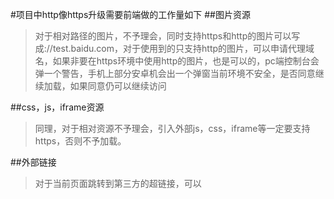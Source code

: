 #项目中http像https升级需要前端做的工作量如下
##图片资源
>对于相对路径的图片，不予理会，同时支持https和http的图片可以写成://test.baidu.com，对于使用到的只支持http的图片，可以申请代理域名，如果非要在https环境中使用http的图片，也是可以的，pc端控制台会弹一个警告，手机上部分安卓机会出一个弹窗当前环境不安全，是否同意继续加载，如果同意仍可以继续访问

##css，js，iframe资源
>同理，对于相对资源不予理会，引入外部js，css，iframe等一定要支持https，否则不予加载。

##外部链接
>对于当前页面跳转到第三方的超链接，可以
